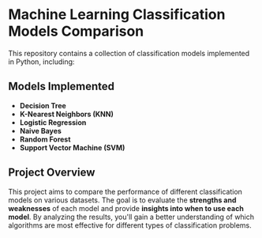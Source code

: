 # **Machine Learning Classification Models Comparison**

This repository contains a collection of classification models implemented in Python, including:

## **Models Implemented**

- **Decision Tree**
- **K-Nearest Neighbors (KNN)**
- **Logistic Regression**
- **Naive Bayes**
- **Random Forest**
- **Support Vector Machine (SVM)**

## **Project Overview**

This project aims to compare the performance of different classification models on various datasets. The goal is to evaluate the **strengths and weaknesses** of each model and provide **insights into when to use each model**. By analyzing the results, you'll gain a better understanding of which algorithms are most effective for different types of classification problems.
